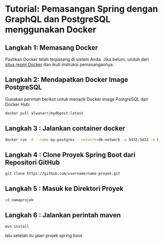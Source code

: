 # Tutorial: Pemasangan Spring dengan GraphQL dan PostgreSQL menggunakan Docker

## Langkah 1: Memasang Docker

Pastikan Docker telah terpasang di sistem Anda. Jika belum, unduh dari [situs resmi Docker](https://www.docker.com/) dan ikuti instruksi pemasangannya.

## Langkah 2: Mendapatkan Docker Image PostgreSQL

Gunakan perintah berikut untuk menarik Docker image PostgreSQL dari Docker Hub:

```bash
docker pull alwanarr/mydbpost:latest

```
## Langkah 3 : Jalankan container docker
```bash
docker run -d --name my-postgres --network=db-network -p 5432:5432 -e POSTGRES_PASSWORD=admin -e POSTGRES_USER=postgres -e POSTGRES_DB=mydb alwanarr/mydbpost
```

## Langkah 4 : Clone Proyek Spring Boot dari Repositori GitHub
```bash
git clone https://github.com/username/nama-proyek.git
```


## Langkah 5 : Masuk ke Direktori Proyek
```bash
cd namaprojek
```

## Langkah 6 : Jalankan perintah maven
```bash
mvn install
```
lalu setelah itu jalan projek spring boot